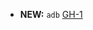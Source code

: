 - **NEW:** `adb` [GH-1]( https://github.com/terraform-alicloud-modules/terraform-alicloud-analyticdb-mysql/pull/1)

